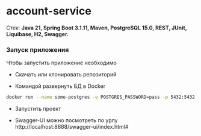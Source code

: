 # account-service
Стек:  **Java 21, Spring Boot 3.1.11, Maven, PostgreSQL 15.0, REST,  JUnit, Liquibase, H2, Swagger.**

### Запуск приложения

Чтобы запустить приложение необходимо
* Скачать или клонировать репозиторий

* Командой развернуть БД в Docker
```bash
docker run --name some-postgres -e POSTGRES_PASSWORD=pass -p 5432:5432 -d postgres
```

* Запустить проект

* Swagger-UI можно посмотреть по урлу http://localhost:8888/swagger-ui/index.html#
